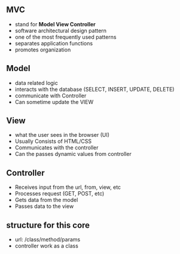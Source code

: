## MVC
- stand for **Model View Controller**
- software architectural design pattern
- one of the most frequently used patterns
- separates application functions
- promotes organization

## Model
- data related logic
- interacts with the database (SELECT, INSERT, UPDATE, DELETE)
- communicate with Controller
- Can sometime update the VIEW

## View
- what the user sees in the browser (UI)
- Usually Consists of HTML/CSS
- Communicates with the controller
- Can the passes dynamic values from controller

## Controller
- Receives input from the url, from, view, etc
- Processes request (GET, POST, etc)
- Gets data from the model
- Passes data to the view

## structure for this core
- url: /class/method/params
- controller work as a class
